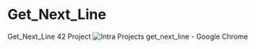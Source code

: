 # Get_Next_Line
Get_Next_Line 42 Project
![Intra Projects get_next_line - Google Chrome](https://user-images.githubusercontent.com/117649637/235353784-5804709c-b7b9-4d44-8728-a1e49b7f97f4.jpg)
